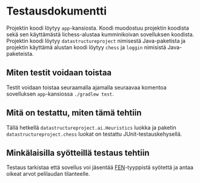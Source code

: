 # Testausdokumentti
Projektin koodi löytyy ```app```-kansiosta.
Koodi muodostuu projektin koodista sekä sen
käyttämästä lichess-alustaa kumminikoivan sovelluksen koodista.
Projektin koodi löytyy ```datastructureproject``` nimisestä Java-paketista
ja projektin käyttämä alustan koodi löytyy ```chess``` ja ```loggin``` nimisistä Java-paketeista.

## Miten testit voidaan toistaa
Testit voidaan toistaa seuraamalla ajamalla seuraavaa komentoa sovelluksen ```app```-kansiossa ```./gradlew test```.

## Mitä on testattu, miten tämä tehtiin
Tällä hetkellä ```datastructureproject.ai.Heuristics``` luokka ja
paketin ```datastructureproject.chess``` luokat on testattu JUnit-testauskehysellä.

## Minkälaisilla syötteillä testaus tehtiin
Testaus tarkistaa että sovellus voi jäsentää [FEN](https://en.wikipedia.org/wiki/Forsyth–Edwards_Notation)-tyyppistä syötettä ja antaa oikeat arvot pelilaudan tilanteelle.
